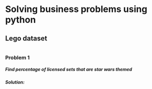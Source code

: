 # Solving business problems using python
## Lego dataset
#
### Problem 1
##### Find percentage of licensed sets that are star wars themed
##### Solution: 
